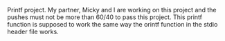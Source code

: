 Printf project. My partner, Micky and I are working on this project and the pushes must not be more than 60/40 to pass this project. This printf function is supposed to work the same way the orintf function in the stdio header file works.
